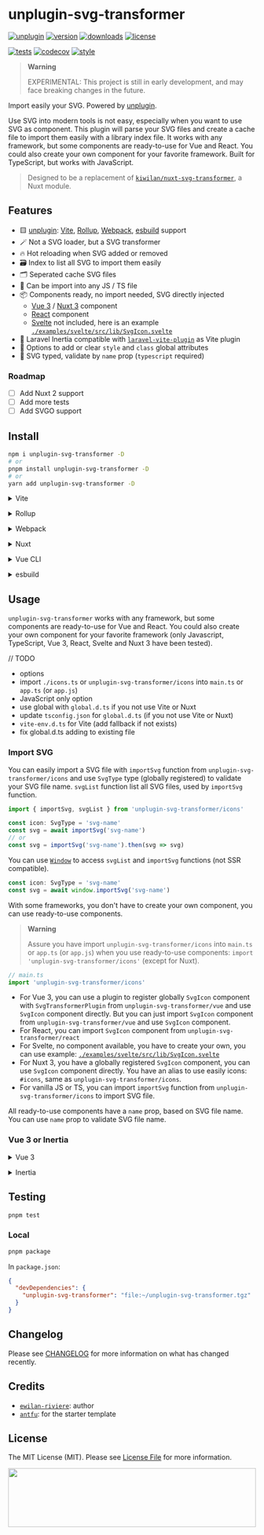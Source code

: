 # unplugin-svg-transformer

<!-- ![Banner with printer shop picture in background and Typescriptable Laravel title](docs/banner.jpg) -->

[![unplugin][unplugin-version-src]][unplugin-version-href]
[![version][version-src]][version-href]
[![downloads][downloads-src]][downloads-href]
[![license][license-src]][license-href]

[![tests][tests-src]][tests-href]
[![codecov][codecov-src]][codecov-href]
[![style][style-src]][style-href]

> **Warning**
>
> EXPERIMENTAL: This project is still in early development, and may face breaking changes in the future.

Import easily your SVG. Powered by [unplugin](https://github.com/unjs/unplugin).

Use SVG into modern tools is not easy, especially when you want to use SVG as component. This plugin will parse your SVG files and create a cache file to import them easily with a library index file. It works with any framework, but some components are ready-to-use for Vue and React. You could also create your own component for your favorite framework. Built for TypeScript, but works with JavaScript.

> Designed to be a replacement of [`kiwilan/nuxt-svg-transformer`](https://github.com/kiwilan/nuxt-svg-transformer), a Nuxt module.

## Features

- 🟨 [unplugin](https://github.com/unjs/unplugin): [Vite](https://vitejs.dev/), [Rollup](https://rollupjs.org/guide/en/), [Webpack](https://webpack.js.org/), [esbuild](https://esbuild.github.io/) support
- 🪄 Not a SVG loader, but a SVG transformer
- 🔥 Hot reloading when SVG added or removed
- 🗃️ Index to list all SVG to import them easily
- 🗂 Seperated cache SVG files
- 🚚 Can be import into any JS / TS file
- 📦 Components ready, no import needed, SVG directly injected
  - [Vue 3](https://vuejs.org/) / [Nuxt 3](https://nuxt.com) component
  - [React](https://react.dev/) component
  - [Svelte](https://svelte.dev/) not included, here is an example [`./examples/svelte/src/lib/SvgIcon.svelte`](./examples/svelte/src/lib/SvgIcon.svelte)
- 🐘 Laravel Inertia compatible with [`laravel-vite-plugin`](https://github.com/laravel/vite-plugin) as Vite plugin
- 🎨 Options to add or clear `style` and `class` global attributes
- 🦾 SVG typed, validate by `name` prop (`typescript` required)

### Roadmap

- [ ] Add Nuxt 2 support
- [ ] Add more tests
- [ ] Add SVGO support

## Install

```bash
npm i unplugin-svg-transformer -D
# or
pnpm install unplugin-svg-transformer -D
# or
yarn add unplugin-svg-transformer -D
```

<details>
<summary>Vite</summary><br>

```ts
// vite.config.ts
import svgTransformer from 'unplugin-svg-transformer/vite'

export default defineConfig({
  plugins: [
    svgTransformer({
      /* options */
    }),
  ],
})
```

Examples:

- [`examples/vue3`](./examples/vue3)
- [`examples/react`](./examples/react)
- [`examples/svelte`](./examples/svelte)

<br></details>

<details>
<summary>Rollup</summary><br>

```ts
// rollup.config.js
import svgTransformer from 'unplugin-svg-transformer/rollup'

export default {
  plugins: [
    svgTransformer({
      /* options */
    }),
  ],
}
```

<br></details>

<details>
<summary>Webpack</summary><br>

```ts
// webpack.config.js
module.exports = {
  /* ... */
  plugins: [
    require('unplugin-svg-transformer/webpack')({
      /* options */
    }),
  ],
}
```

<br></details>

<details>
<summary>Nuxt</summary><br>

```ts
// nuxt.config.ts
export default defineNuxtConfig({
  buildModules: [
    'unplugin-svg-transformer/nuxt', // https://github.com/kiwilan/unplugin-svg-transformer
  ],
  svgTransformer: {
    /* options */
  },
})
```

> This module works for Nuxt 3 only

Example: [`examples/nuxt3`](./examples/nuxt3)

<br></details>

<details>
<summary>Vue CLI</summary><br>

```ts
// vue.config.js
module.exports = {
  configureWebpack: {
    plugins: [
      require('unplugin-svg-transformer/webpack')({
        /* options */
      }),
    ],
  },
}
```

<br></details>

<details>
<summary>esbuild</summary><br>

```ts
// esbuild.config.js
import { build } from 'esbuild'
import svgTransformer from 'unplugin-svg-transformer/esbuild'

build({
  plugins: [svgTransformer()],
})
```

<br></details>

## Usage

`unplugin-svg-transformer` works with any framework, but some components are ready-to-use for Vue and React. You could also create your own component for your favorite framework (only Javascript, TypeScript, Vue 3, React, Svelte and Nuxt 3 have been tested).

// TODO

- options
- import `./icons.ts` or `unplugin-svg-transformer/icons` into `main.ts` or `app.ts` (or `app.js`)
- JavaScript only option
- use global with `global.d.ts` if you not use Vite or Nuxt
- update `tsconfig.json` for `global.d.ts` (if you not use Vite or Nuxt)
- `vite-env.d.ts` for Vite (add fallback if not exists)
- fix global.d.ts adding to existing file

### Import SVG

You can easily import a SVG file with `importSvg` function from `unplugin-svg-transformer/icons` and use `SvgType` type (globally registered) to validate your SVG file name. `svgList` function list all SVG files, used by `importSvg` function.

```ts
import { importSvg, svgList } from 'unplugin-svg-transformer/icons'

const icon: SvgType = 'svg-name'
const svg = await importSvg('svg-name')
// or
const svg = importSvg('svg-name').then(svg => svg)
```

You can use [`Window`](https://developer.mozilla.org/en-US/docs/Web/API/Window) to access `svgList` and `importSvg` functions (not SSR compatible).

```ts
const icon: SvgType = 'svg-name'
const svg = await window.importSvg('svg-name')
```

With some frameworks, you don't have to create your own component, you can use ready-to-use components.

> **Warning**
>
> Assure you have import `unplugin-svg-transformer/icons` into `main.ts` or `app.ts` (or `app.js`) when you use ready-to-use components: `import 'unplugin-svg-transformer/icons'` (except for Nuxt).

```ts
// main.ts
import 'unplugin-svg-transformer/icons'
```

- For Vue 3, you can use a plugin to register globally `SvgIcon` component with `SvgTransformerPlugin` from `unplugin-svg-transformer/vue` and use `SvgIcon` component directly. But you can just import `SvgIcon` component from `unplugin-svg-transformer/vue` and use `SvgIcon` component.
- For React, you can import `SvgIcon` component from `unplugin-svg-transformer/react`
- For Svelte, no component available, you have to create your own, you can use example: [`./examples/svelte/src/lib/SvgIcon.svelte`](./examples/svelte/src/lib/SvgIcon.svelte)
- For Nuxt 3, you have a globally registered `SvgIcon` component, you can use `SvgIcon` component directly. You have an alias to use easily icons: `#icons`, same as `unplugin-svg-transformer/icons`.
- For vanilla JS or TS, you can import `importSvg` function from `unplugin-svg-transformer/icons` to import SVG file.

All ready-to-use components have a `name` prop, based on SVG file name. You can use `name` prop to validate SVG file name.



### Vue 3 or Inertia

<details>
<summary>Vue 3</summary><br>

```diff
// main.ts
import { createApp } from "vue";
import App from "./App.vue";
+import { SvgTransformerPlugin } from 'unplugin-svg-transformer/vue'
+import "unplugin-svg-transformer/icons";

createApp(App)
+ .use(SvgTransformerPlugin)
  .mount("#app");
```

<br></details>

<details>
<summary>Inertia</summary><br>

Example here with Laravel Jetstream,

> **Note**
>
> This example use Vue 3, but it works with React or Svelte.

To use TypeScript, update `vite.config.js` to `vite.config.ts` and just add `unplugin-svg-transformer/vite` to `plugins` array.

> **Warning**
>
> Don't forget to replace `resources/js/app.js` to `resources/js/app.ts` into `laravel-vite-plugin` options.

```diff
import { defineConfig } from "vite";
import laravel from "laravel-vite-plugin";
import vue from "@vitejs/plugin-vue";
+import svgTransformer from "unplugin-svg-transformer/vite";

export default defineConfig({
  resolve: {
    alias: {
      "@": "/resources/js",
      "~": "/",
    },
  },
  plugins: [
    laravel({
+     input: ["resources/js/app.ts"],
      ssr: "resources/js/ssr.js",
      refresh: true,
    }),
    vue({
      template: {
        transformAssetUrls: {
          base: null,
          includeAbsolute: false,
        },
      },
    }),
+   svgTransformer({
+     iconsDir: "./resources/js/Svg",
+     libraryDir: "./resources/js",
+   }),
  ],
});
```

Just replace `app.js` to `app.ts` into `resources/js`.

```diff
// app.ts
import type { DefineComponent } from "vue";
import { createApp, h } from "vue";
import { createInertiaApp } from "@inertiajs/vue3";
import { resolvePageComponent } from "laravel-vite-plugin/inertia-helpers";
+import { SvgTransformerPlugin } from "unplugin-svg-transformer/vue";
+import 'unplugin-svg-transformer/icons'

createInertiaApp({
  title: (title) => `${title} - App Name`,
  resolve: (name) =>
    resolvePageComponent(
      `./Pages/${name}.vue`,
      import.meta.glob("./Pages/**/*.vue")
    ) as Promise<DefineComponent>,
  setup({ el, App, props, plugin }) {
    const app = createApp({ render: () => h(App, props) })
      .use(plugin)
+     .use(SvgTransformerPlugin);

    app.mount(el);
  },
});
```

And you can use globally registered `SvgIcon` component.

```vue
<template>
  <div>
    <SvgIcon name="svg-name" />
  </div>
</template>
```

<br></details>

## Testing

```bash
pnpm test
```

### Local

```bash
pnpm package
```

In `package.json`:

```json
{
  "devDependencies": {
    "unplugin-svg-transformer": "file:~/unplugin-svg-transformer.tgz"
  }
}
```

## Changelog

Please see [CHANGELOG](CHANGELOG.md) for more information on what has changed recently.

## Credits

- [`ewilan-riviere`](https://github.com/ewilan-riviere): author
- [`antfu`](https://github.com/antfu/unplugin-starter): for the starter template

## License

The MIT License (MIT). Please see [License File](LICENSE.md) for more information.

[<img src="https://user-images.githubusercontent.com/48261459/201463225-0a5a084e-df15-4b11-b1d2-40fafd3555cf.svg" height="120rem" width="100%" />](https://github.com/kiwilan)

[unplugin-version-src]: https://img.shields.io/badge/dynamic/json?label=unplugin&query=dependencies[%27unplugin%27]&url=https://raw.githubusercontent.com/kiwilan/unplugin-svg-transformer/main/package.json&color=F0DB4F&labelColor=18181b
[unplugin-version-href]: https://github.com/unjs/unplugin
[version-src]: https://img.shields.io/npm/v/unplugin-svg-transformer.svg?style=flat-square&color=F0DB4F&labelColor=18181b
[version-href]: https://www.npmjs.com/package/unplugin-svg-transformer
[downloads-src]: https://img.shields.io/npm/dm/unplugin-svg-transformer?style=flat-square&colorA=18181B&colorB=F0DB4F
[downloads-href]: https://npmjs.com/package/unplugin-svg-transformer
[license-src]: https://img.shields.io/github/license/kiwilan/unplugin-svg-transformer.svg?style=flat-square&colorA=18181B&colorB=F0DB4F
[license-href]: https://github.com/kiwilan/unplugin-svg-transformer/blob/main/README.md
[tests-src]: https://img.shields.io/github/actions/workflow/status/kiwilan/unplugin-svg-transformer/tests.yml?branch=main&label=tests&style=flat-square&colorA=18181B
[tests-href]: https://github.com/kiwilan/unplugin-svg-transformer/actions/workflows/tests.yml
[codecov-src]: https://codecov.io/gh/kiwilan/unplugin-svg-transformer/branch/main/graph/badge.svg?token=epJribIFGR
[codecov-href]: https://codecov.io/gh/kiwilan/unplugin-svg-transformer
[style-src]: https://antfu.me/badge-code-style.svg
[style-href]: https://github.com/antfu/eslint-config
